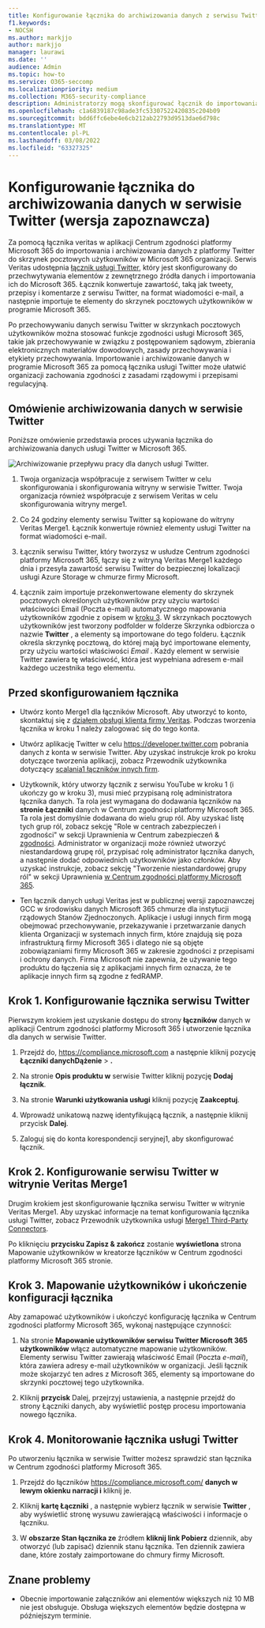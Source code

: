 ```yaml
---
title: Konfigurowanie łącznika do archiwizowania danych z serwisu Twitter w Microsoft 365
f1.keywords:
- NOCSH
ms.author: markjjo
author: markjjo
manager: laurawi
ms.date: ''
audience: Admin
ms.topic: how-to
ms.service: O365-seccomp
ms.localizationpriority: medium
ms.collection: M365-security-compliance
description: Administratorzy mogą skonfigurować łącznik do importowania i archiwizowania danych z usługi Twitter z veritas do usługi Microsoft 365. Ten łącznik umożliwia archiwizowanie danych ze źródeł danych innych firm w Microsoft 365. Po zarchiwizowania tych danych możesz zarządzać danymi innych firm przy użyciu funkcji zgodności, takich jak archiwizacja prawnie, zbierania elektronicznych materiałów dowodowych i zasady przechowywania.
ms.openlocfilehash: c1a6839187c98ade3fc53307522420835c204b09
ms.sourcegitcommit: bdd6ffc6ebe4e6cb212ab22793d9513dae6d798c
ms.translationtype: MT
ms.contentlocale: pl-PL
ms.lasthandoff: 03/08/2022
ms.locfileid: "63327325"
---
```

# <a name="set-up-a-connector-to-archive-twitter-data-preview"></a>Konfigurowanie łącznika do archiwizowania danych w serwisie Twitter (wersja zapoznawcza)

Za pomocą łącznika veritas w aplikacji Centrum zgodności platformy Microsoft 365 do importowania i archiwizowania danych z platformy Twitter do skrzynek pocztowych użytkowników w Microsoft 365 organizacji. Serwis Veritas udostępnia [łącznik usługi Twitter](https://www.veritas.com/insights/merge1/twitter), który jest skonfigurowany do przechwytywania elementów z zewnętrznego źródła danych i importowania ich do Microsoft 365. Łącznik konwertuje zawartość, taką jak tweety, przepisy i komentarze z serwisu Twitter, na format wiadomości e-mail, a następnie importuje te elementy do skrzynek pocztowych użytkowników w programie Microsoft 365.

Po przechowywaniu danych serwisu Twitter w skrzynkach pocztowych użytkowników można stosować funkcje zgodności usługi Microsoft 365, takie jak przechowywanie w związku z postępowaniem sądowym, zbierania elektronicznych materiałów dowodowych, zasady przechowywania i etykiety przechowywania. Importowanie i archiwizowanie danych w programie Microsoft 365 za pomocą łącznika usługi Twitter może ułatwić organizacji zachowania zgodności z zasadami rządowymi i przepisami regulacyjną.

## <a name="overview-of-archiving-twitter-data"></a>Omówienie archiwizowania danych w serwisie Twitter

Poniższe omówienie przedstawia proces używania łącznika do archiwizowania danych usługi Twitter w Microsoft 365.

![Archiwizowanie przepływu pracy dla danych usługi Twitter.](../media/VeritasTwitterConnectorWorkflow.png)

1. Twoja organizacja współpracuje z serwisem Twitter w celu skonfigurowania i skonfigurowania witryny w serwisie Twitter. Twoja organizacja również współpracuje z serwisem Veritas w celu skonfigurowania witryny merge1.

2. Co 24 godziny elementy serwisu Twitter są kopiowane do witryny Veritas Merge1. Łącznik konwertuje również elementy usługi Twitter na format wiadomości e-mail.

3. Łącznik serwisu Twitter, który tworzysz w usłudze Centrum zgodności platformy Microsoft 365, łączy się z witryną Veritas Merge1 każdego dnia i przesyła zawartość serwisu Twitter do bezpiecznej lokalizacji usługi Azure Storage w chmurze firmy Microsoft.

4. Łącznik zaim importuje przekonwertowane elementy do skrzynek pocztowych określonych użytkowników przy użyciu wartości właściwości  Email (Poczta e-mail) automatycznego mapowania użytkowników zgodnie z opisem w [kroku 3](#step-3-map-users-and-complete-the-connector-setup). W skrzynkach pocztowych użytkowników jest tworzony podfolder w folderze Skrzynka odbiorcza o nazwie **Twitter** , a elementy są importowane do tego folderu. Łącznik określa skrzynkę pocztową, do której mają być importowane elementy, przy użyciu wartości właściwości *Email* . Każdy element w serwisie Twitter zawiera tę właściwość, która jest wypełniana adresem e-mail każdego uczestnika tego elementu.

## <a name="before-you-set-up-a-connector"></a>Przed skonfigurowaniem łącznika

- Utwórz konto Merge1 dla łączników Microsoft. Aby utworzyć to konto, skontaktuj się z [działem obsługi klienta firmy Veritas](https://www.veritas.com/form/requestacall/ms-connectors-contact). Podczas tworzenia łącznika w kroku 1 należy zalogować się do tego konta.

- Utwórz aplikację Twitter w celu <https://developer.twitter.com> pobrania danych z konta w serwisie Twitter. Aby uzyskać instrukcje krok po kroku dotyczące tworzenia aplikacji, zobacz Przewodnik użytkownika dotyczący [scalania1 łączników innych firm](https://docs.ms.merge1.globanetportal.com/Merge1%20Third-Party%20Connectors%20Twitter%20User%20Guide.pdf).

- Użytkownik, który utworzy łącznik z serwisu YouTube w kroku 1 (i ukończy go w kroku 3), musi mieć przypisaną rolę administratora łącznika danych. Ta rola jest wymagana do dodawania łączników na **stronie Łączniki** danych w Centrum zgodności platformy Microsoft 365. Ta rola jest domyślnie dodawana do wielu grup ról. Aby uzyskać listę tych grup ról, zobacz sekcję "Role w centrach zabezpieczeń i zgodności" w sekcji Uprawnienia w Centrum zabezpieczeń & [zgodności](../security/office-365-security/permissions-in-the-security-and-compliance-center.md#roles-in-the-security--compliance-center). Administrator w organizacji może również utworzyć niestandardową grupę ról, przypisać rolę administrator łącznika danych, a następnie dodać odpowiednich użytkowników jako członków. Aby uzyskać instrukcje, zobacz sekcję "Tworzenie niestandardowej grupy ról" w sekcji Uprawnienia [w Centrum zgodności platformy Microsoft 365](microsoft-365-compliance-center-permissions.md#create-a-custom-role-group).

- Ten łącznik danych usługi Veritas jest w publicznej wersji zapoznawczej GCC w środowisku danych Microsoft 365 chmurze dla instytucji rządowych Stanów Zjednoczonych. Aplikacje i usługi innych firm mogą obejmować przechowywanie, przekazywanie i przetwarzanie danych klienta Organizacji w systemach innych firm, które znajdują się poza infrastrukturą firmy Microsoft 365 i dlatego nie są objęte zobowiązaniami firmy Microsoft 365 w zakresie zgodności z przepisami i ochrony danych. Firma Microsoft nie zapewnia, że używanie tego produktu do łączenia się z aplikacjami innych firm oznacza, że te aplikacje innych firm są zgodne z fedRAMP.

## <a name="step-1-set-up-the-twitter-connector"></a>Krok 1. Konfigurowanie łącznika serwisu Twitter

Pierwszym krokiem jest uzyskanie dostępu do strony **łączników** danych w aplikacji Centrum zgodności platformy Microsoft 365 i utworzenie łącznika dla danych w serwisie Twitter.

1. Przejdź do, <https://compliance.microsoft.com> a następnie kliknij pozycję **Łączniki danychDążenie** > **.**

2. Na stronie **Opis produktu w** serwisie Twitter kliknij pozycję **Dodaj łącznik**.

3. Na stronie **Warunki użytkowania usługi** kliknij pozycję **Zaakceptuj**.

4. Wprowadź unikatową nazwę identyfikującą łącznik, a następnie kliknij przycisk **Dalej**.

5. Zaloguj się do konta korespondencji seryjnej1, aby skonfigurować łącznik.

## <a name="step-2-configure-the-twitter-on-the-veritas-merge1-site"></a>Krok 2. Konfigurowanie serwisu Twitter w witrynie Veritas Merge1

Drugim krokiem jest skonfigurowanie łącznika serwisu Twitter w witrynie Veritas Merge1. Aby uzyskać informacje na temat konfigurowania łącznika usługi Twitter, zobacz Przewodnik użytkownika usługi [Merge1 Third-Party Connectors](https://docs.ms.merge1.globanetportal.com/Merge1%20Third-Party%20Connectors%20Twitter%20User%20Guide.pdf).

Po kliknięciu **przycisku Zapisz & zakończ** zostanie **wyświetlona** strona Mapowanie użytkowników w kreatorze łączników w Centrum zgodności platformy Microsoft 365 stronie.

## <a name="step-3-map-users-and-complete-the-connector-setup"></a>Krok 3. Mapowanie użytkowników i ukończenie konfiguracji łącznika

Aby zamapować użytkowników i ukończyć konfigurację łącznika w Centrum zgodności platformy Microsoft 365, wykonaj następujące czynności:

1. Na stronie **Mapowanie użytkowników serwisu Twitter Microsoft 365 użytkowników** włącz automatyczne mapowanie użytkowników. Elementy serwisu Twitter zawierają właściwość Email (Poczta *e-mail*), która zawiera adresy e-mail użytkowników w organizacji. Jeśli łącznik może skojarzyć ten adres z Microsoft 365, elementy są importowane do skrzynki pocztowej tego użytkownika.

2. Kliknij **przycisk** Dalej, przejrzyj ustawienia, a następnie przejdź do strony  Łączniki danych, aby wyświetlić postęp procesu importowania nowego łącznika.

## <a name="step-4-monitor-the-twitter-connector"></a>Krok 4. Monitorowanie łącznika usługi Twitter

Po utworzeniu łącznika w serwisie Twitter możesz sprawdzić stan łącznika w Centrum zgodności platformy Microsoft 365.

1. Przejdź do łączników <https://compliance.microsoft.com/> **danych w lewym okienku narracji i** kliknij je.

2. Kliknij **kartę Łączniki** , a następnie wybierz łącznik w serwisie **Twitter** , aby wyświetlić stronę wysuwu zawierającą właściwości i informacje o łączniku.

3. W **obszarze Stan łącznika ze** źródłem **kliknij link Pobierz** dziennik, aby otworzyć (lub zapisać) dziennik stanu łącznika. Ten dziennik zawiera dane, które zostały zaimportowane do chmury firmy Microsoft.

## <a name="known-issues"></a>Znane problemy

- Obecnie importowanie załączników ani elementów większych niż 10 MB nie jest obsługuje. Obsługa większych elementów będzie dostępna w późniejszym terminie.
